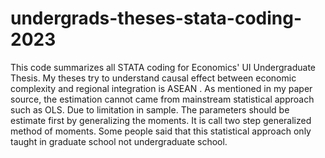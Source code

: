 # undergrads-theses-stata-coding-2023
This code summarizes all STATA coding for Economics' UI Undergraduate Thesis.
 My theses try to understand causal effect between economic complexity and regional integration is ASEAN . 
 As mentioned in my paper source, the estimation cannot came from mainstream statistical approach such as OLS. Due to limitation in sample. 
 The parameters should be estimate first by generalizing the moments. 
 It is call two step generalized method of moments. Some people said that this statistical approach only taught in graduate school not undergraduate school.
